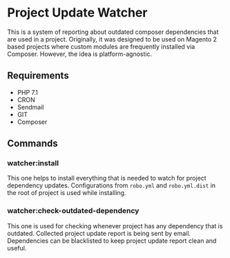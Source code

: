 # Project Update Watcher

This is a system of reporting about outdated composer dependencies that are used in a project.
Originally, it was designed to be used on Magento 2 based projects 
where custom modules are frequently installed via Composer.
However, the idea is platform-agnostic.

## Requirements

- PHP 7.1
- CRON
- Sendmail
- GIT
- Composer

## Commands

### watcher:install

This one helps to install everything that is needed to watch for project dependency updates. 
Configurations from `robo.yml` and `robo.yml.dist` in the root of project is used while installing. 

### watcher:check-outdated-dependency

This one is used for checking whenever project has any dependency that is outdated. 
Collected project update report is being sent by email.
Dependencies can be blacklisted to keep project update report clean and useful.
